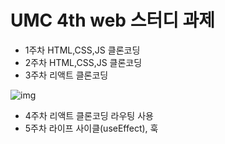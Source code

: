# UMC 4th web 스터디 과제

- 1주차 HTML,CSS,JS 클론코딩
- 2주차 HTML,CSS,JS 클론코딩
- 3주차 리액트 클론코딩

![img](https://file.notion.so/f/s/cf414f1c-e95f-4331-9169-8a5d3e34210d/Untitled.png?id=828419c0-a0e3-4a47-8e76-60bcfe7ed730&table=block&spaceId=63fbc758-71b3-44c9-be7b-b84cc85b0569&expirationTimestamp=1683106899245&signature=7fnmLsS0UbBWhyJ86vizoJHU2xrDb_4VsZgvUnq0hK0&downloadName=Untitled.png)

- 4주차 리액트 클론코딩 라우팅 사용
- 5주차 라이프 사이클(useEffect), 훅
